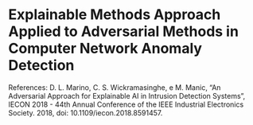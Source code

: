 # Explainable Methods Approach Applied to Adversarial Methods in Computer Network Anomaly Detection

References:
D. L. Marino, C. S. Wickramasinghe, e M. Manic, “An Adversarial Approach for Explainable AI in Intrusion Detection Systems”, IECON 2018 - 44th Annual Conference of the IEEE Industrial Electronics Society. 2018, doi: 10.1109/iecon.2018.8591457.
